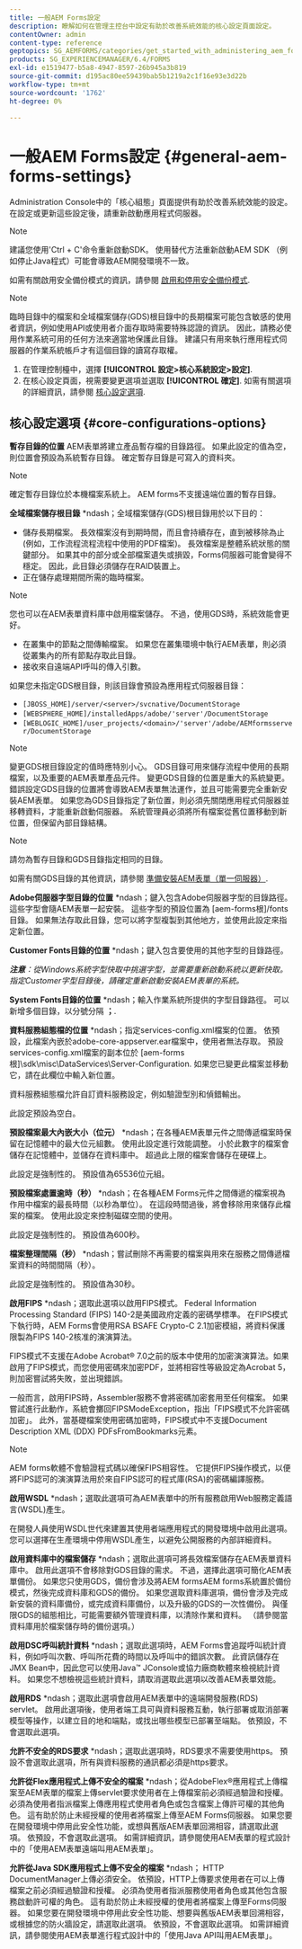 ```yaml
---
title: 一般AEM Forms設定
description: 瞭解如何在管理主控台中設定有助於改善系統效能的核心設定頁面設定。
contentOwner: admin
content-type: reference
geptopics: SG_AEMFORMS/categories/get_started_with_administering_aem_forms_on_jee
products: SG_EXPERIENCEMANAGER/6.4/FORMS
exl-id: e1519477-b5a8-4947-8597-26b945a3b819
source-git-commit: d195ac80ee59439bab5b1219a2c1f16e93e3d22b
workflow-type: tm+mt
source-wordcount: '1762'
ht-degree: 0%

---
```


# 一般AEM Forms設定 {#general-aem-forms-settings}

Administration Console中的「核心組態」頁面提供有助於改善系統效能的設定。 在設定或更新這些設定後，請重新啟動應用程式伺服器。

>[!NOTE]
>
> 建議您使用&#39;Ctrl + C&#39;命令重新啟動SDK。 使用替代方法重新啟動AEM SDK （例如停止Java程式）可能會導致AEM開發環境不一致。

如需有關啟用安全備份模式的資訊，請參閱 [啟用和停用安全備份模式](/help/forms/using/admin-help/enabling-disabling-safe-backup-mode.md#enabling-and-disabling-safe-backup-mode).


>[!NOTE]
>
>臨時目錄中的檔案和全域檔案儲存(GDS)根目錄中的長期檔案可能包含敏感的使用者資訊，例如使用API或使用者介面存取時需要特殊認證的資訊。 因此，請務必使用作業系統可用的任何方法來適當地保護此目錄。 建議只有用來執行應用程式伺服器的作業系統帳戶才有這個目錄的讀寫存取權。


1. 在管理控制檯中，選擇 **[!UICONTROL 設定>核心系統設定>設定]**.
1. 在核心設定頁面，視需要變更選項並選取 **[!UICONTROL 確定]**. 如需有關選項的詳細資訊，請參閱 [核心設定選項](configure-general-aem-forms-settings.md#core-configurations-options).


## 核心設定選項 {#core-configurations-options}

**暫存目錄的位置** AEM表單將建立產品暫存檔的目錄路徑。 如果此設定的值為空，則位置會預設為系統暫存目錄。 確定暫存目錄是可寫入的資料夾。

>[!NOTE]
>
>確定暫存目錄位於本機檔案系統上。 AEM forms不支援遠端位置的暫存目錄。

**全域檔案儲存根目錄** *ndash；全域檔案儲存(GDS)根目錄用於以下目的：

* 儲存長期檔案。 長效檔案沒有到期時間，而且會持續存在，直到被移除為止(例如，工作流程流程流程中使用的PDF檔案)。 長效檔案是整體系統狀態的關鍵部分。 如果其中的部分或全部檔案遺失或損毀，Forms伺服器可能會變得不穩定。 因此，此目錄必須儲存在RAID裝置上。
* 正在儲存處理期間所需的臨時檔案。

>[!NOTE]
>
>您也可以在AEM表單資料庫中啟用檔案儲存。 不過，使用GDS時，系統效能會更好。

* 在叢集中的節點之間傳輸檔案。 如果您在叢集環境中執行AEM表單，則必須從叢集內的所有節點存取此目錄。
* 接收來自遠端API呼叫的傳入引數。

如果您未指定GDS根目錄，則該目錄會預設為應用程式伺服器目錄：

* `[JBOSS_HOME]/server/<server>/svcnative/DocumentStorage`
* `[WEBSPHERE_HOME]/installedApps/adobe/'server'/DocumentStorage`
* `[WEBLOGIC_HOME]/user_projects/<domain>/'server'/adobe/AEMformsserver/DocumentStorage`

>[!NOTE]
>
>變更GDS根目錄設定的值時應特別小心。 GDS目錄可用來儲存流程中使用的長期檔案，以及重要的AEM表單產品元件。 變更GDS目錄的位置是重大的系統變更。 錯誤設定GDS目錄的位置將會導致AEM表單無法運作，並且可能需要完全重新安裝AEM表單。 如果您為GDS目錄指定了新位置，則必須先關閉應用程式伺服器並移轉資料，才能重新啟動伺服器。 系統管理員必須將所有檔案從舊位置移動到新位置，但保留內部目錄結構。

>[!NOTE]
>
>請勿為暫存目錄和GDS目錄指定相同的目錄。

如需有關GDS目錄的其他資訊，請參閱 [準備安裝AEM表單（單一伺服器）](https://www.adobe.com/go/learn_aemforms_prepareInstallsingle_63).

**Adobe伺服器字型目錄的位置** *ndash；鍵入包含Adobe伺服器字型的目錄路徑。 這些字型會隨AEM表單一起安裝。 這些字型的預設位置為 [aem-forms根]/fonts目錄。 如果無法存取此目錄，您可以將字型複製到其他地方，並使用此設定來指定新位置。

**Customer Fonts目錄的位置** *ndash；鍵入包含要使用的其他字型的目錄路徑。

***注意&#x200B;**：從Windows系統字型快取中挑選字型，並需要重新啟動系統以更新快取。 指定Customer字型目錄後，請確定重新啟動安裝AEM表單的系統。*

**System Fonts目錄的位置** *ndash；輸入作業系統所提供的字型目錄路徑。 可以新增多個目錄，以分號分隔 **；**.

**資料服務組態檔的位置** *ndash；指定services-config.xml檔案的位置。 依預設，此檔案內嵌於adobe-core-appserver.ear檔案中，使用者無法存取。 預設services-config.xml檔案的副本位於 [aem-forms根]\sdk\misc\DataServices\Server-Configuration. 如果您已變更此檔案並移動它，請在此欄位中輸入新位置。

資料服務組態檔允許自訂資料服務設定，例如驗證型別和偵錯輸出。

此設定預設為空白。

**預設檔案最大內嵌大小（位元）** *ndash；在各種AEM表單元件之間傳遞檔案時保留在記憶體中的最大位元組數。 使用此設定進行效能調整。 小於此數字的檔案會儲存在記憶體中，並儲存在資料庫中。 超過此上限的檔案會儲存在硬碟上。

此設定是強制性的。 預設值為65536位元組。

**預設檔案處置逾時（秒）** *ndash；在各種AEM Forms元件之間傳遞的檔案視為作用中檔案的最長時間（以秒為單位）。 在這段時間過後，將會移除用來儲存此檔案的檔案。 使用此設定來控制磁碟空間的使用。

此設定是強制性的。 預設值為600秒。

**檔案整理間隔（秒）** *ndash；嘗試刪除不再需要的檔案與用來在服務之間傳遞檔案資料的時間間隔（秒）。

此設定是強制性的。 預設值為30秒。

**啟用FIPS** *ndash；選取此選項以啟用FIPS模式。 Federal Information Processing Standard (FIPS) 140-2是美國政府定義的密碼學標準。 在FIPS模式下執行時，AEM Forms會使用RSA BSAFE Crypto-C 2.1加密模組，將資料保護限製為FIPS 140-2核准的演演算法。

FIPS模式不支援在Adobe Acrobat® 7.0之前的版本中使用的加密演演算法。如果啟用了FIPS模式，而您使用密碼來加密PDF，並將相容性等級設定為Acrobat 5，則加密嘗試將失敗，並出現錯誤。

一般而言，啟用FIPS時，Assembler服務不會將密碼加密套用至任何檔案。 如果嘗試進行此動作，系統會擲回FIPSModeException，指出「FIPS模式不允許密碼加密」。 此外，當基礎檔案使用密碼加密時，FIPS模式中不支援Document Description XML (DDX) PDFsFromBookmarks元素。

>[!NOTE]
>
>AEM forms軟體不會驗證程式碼以確保FIPS相容性。 它提供FIPS操作模式，以便將FIPS認可的演演算法用於來自FIPS認可的程式庫(RSA)的密碼編譯服務。

**啟用WSDL** *ndash；選取此選項可為AEM表單中的所有服務啟用Web服務定義語言(WSDL)產生。

在開發人員使用WSDL世代來建置其使用者端應用程式的開發環境中啟用此選項。 您可以選擇在生產環境中停用WSDL產生，以避免公開服務的內部詳細資料。

**啟用資料庫中的檔案儲存** *ndash；選取此選項可將長效檔案儲存在AEM表單資料庫中。 啟用此選項不會移除對GDS目錄的需求。 不過，選擇此選項可簡化AEM表單備份。 如果您只使用GDS，備份會涉及將AEM formsAEM forms系統置於備份模式，然後完成資料庫和GDS的備份。 如果您選取資料庫選項，備份會涉及完成新安裝的資料庫備份，或完成資料庫備份，以及升級的GDS的一次性備份。 與僅限GDS的組態相比，可能需要額外管理資料庫，以清除作業和資料。 （請參閱當資料庫用於檔案儲存時的備份選項。）

**啟用DSC呼叫統計資料** *ndash；選取此選項時，AEM Forms會追蹤呼叫統計資料，例如呼叫次數、呼叫所花費的時間以及呼叫中的錯誤次數。 此資訊儲存在JMX Bean中，因此您可以使用Java™ JConsole或協力廠商軟體來檢視統計資料。 如果您不想檢視這些統計資料，請取消選取此選項以改善AEM表單效能。

**啟用RDS** *ndash；選取此選項會啟用AEM表單中的遠端開發服務(RDS) servlet。 啟用此選項後，使用者端工具可與資料服務互動，執行部署或取消部署模型等操作，以建立目的地和端點，或找出哪些模型已部署至端點。 依預設，不會選取此選項。

**允許不安全的RDS要求** *ndash；選取此選項時，RDS要求不需要使用https。 預設不會選取此選項，所有與資料服務的通訊都必須是https要求。

**允許從Flex應用程式上傳不安全的檔案** *ndash；從AdobeFlex®應用程式上傳檔案至AEM表單的檔案上傳servlet要求使用者在上傳檔案前必須經過驗證和授權。 必須為使用者指派檔案上傳應用程式使用者角色或包含檔案上傳許可權的其他角色。 這有助於防止未經授權的使用者將檔案上傳至AEM Forms伺服器。 如果您要在開發環境中停用此安全性功能，或想與舊版AEM表單回溯相容，請選取此選項。 依預設，不會選取此選項。 如需詳細資訊，請參閱使用AEM表單的程式設計中的「使用AEM表單遠端叫用AEM表單」。

**允許從Java SDK應用程式上傳不安全的檔案** *ndash； HTTP DocumentManager上傳必須安全。 依預設，HTTP上傳要求使用者在可以上傳檔案之前必須經過驗證和授權。 必須為使用者指派服務使用者角色或其他包含服務啟動許可權的角色。 這有助於防止未經授權的使用者將檔案上傳至Forms伺服器。 如果您要在開發環境中停用此安全性功能、想要與舊版AEM表單回溯相容，或根據您的防火牆設定，請選取此選項。 依預設，不會選取此選項。 如需詳細資訊，請參閱使用AEM表單進行程式設計中的「使用Java API叫用AEM表單」。
